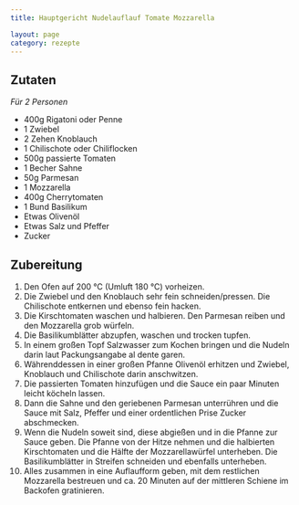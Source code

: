 ```yaml
---
title: Hauptgericht Nudelauflauf Tomate Mozzarella

layout: page
category: rezepte
---
```


Zutaten
-------
*Für 2 Personen*

- 400g Rigatoni oder Penne
- 1	Zwiebel
- 2 Zehen	Knoblauch
- 1	Chilischote oder Chiliflocken
- 500g passierte Tomaten
- 1 Becher Sahne
- 50g	Parmesan
- 1 Mozzarella
- 400g	Cherrytomaten
- 1 Bund Basilikum
- Etwas	Olivenöl
- Etwas Salz und Pfeffer
- Zucker

Zubereitung
-----------
1. Den Ofen auf 200 °C (Umluft 180 °C) vorheizen.
2. Die Zwiebel und den Knoblauch sehr fein schneiden/pressen. Die Chilischote entkernen und ebenso fein hacken. 
3. Die Kirschtomaten waschen und halbieren. Den Parmesan reiben und den Mozzarella grob würfeln. 
4. Die Basilikumblätter abzupfen, waschen und trocken tupfen.
5. In einem großen Topf Salzwasser zum Kochen bringen und die Nudeln darin laut Packungsangabe al dente garen.
6. Währenddessen in einer großen Pfanne Olivenöl erhitzen und Zwiebel, Knoblauch und Chilischote darin anschwitzen. 
7. Die passierten Tomaten hinzufügen und die Sauce ein paar Minuten leicht köcheln lassen. 
8. Dann die Sahne und den geriebenen Parmesan unterrühren und die Sauce mit Salz, Pfeffer und einer ordentlichen Prise Zucker abschmecken.
9. Wenn die Nudeln soweit sind, diese abgießen und in die Pfanne zur Sauce geben. Die Pfanne von der Hitze nehmen und die halbierten Kirschtomaten und die Hälfte der Mozzarellawürfel unterheben. 
Die Basilikumblätter in Streifen schneiden und ebenfalls unterheben.
10. Alles zusammen in eine Auflaufform geben, mit dem restlichen Mozzarella bestreuen und ca. 20 Minuten auf der mittleren Schiene im Backofen gratinieren.
